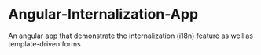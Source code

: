 # Angular-Internalization-App

An angular app that demonstrate the internalization (i18n) feature as well as template-driven forms